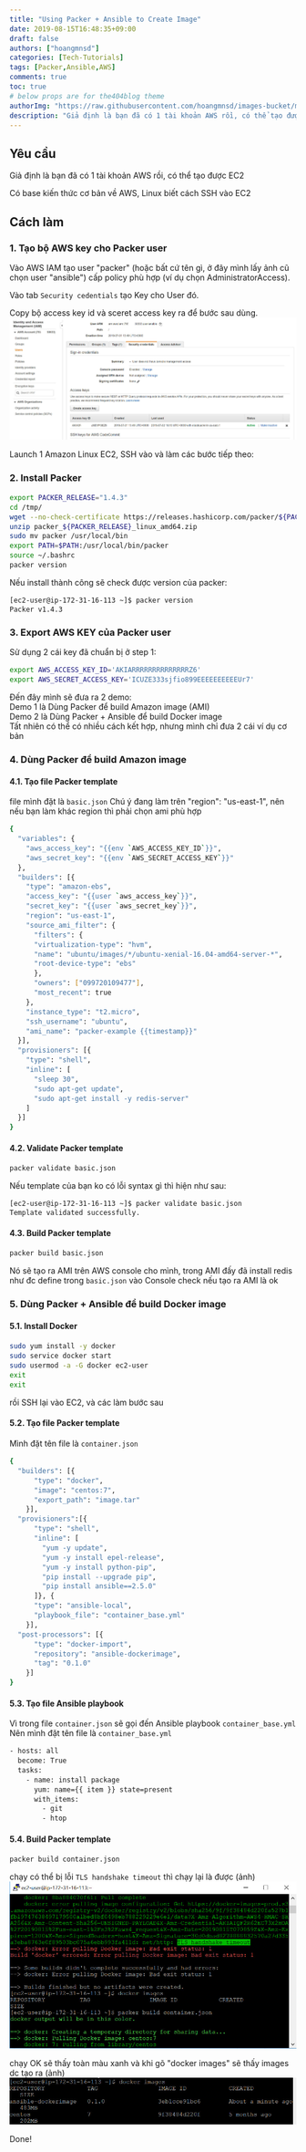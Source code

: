 ```yaml
---
title: "Using Packer + Ansible to Create Image"
date: 2019-08-15T16:48:35+09:00
draft: false
authors: ["hoangmnsd"]
categories: [Tech-Tutorials]
tags: [Packer,Ansible,AWS]
comments: true
toc: true
# below props are for the404blog theme
authorImg: "https://raw.githubusercontent.com/hoangmnsd/images-bucket/master/static/images/hoangmsnd-avatar001.jpg"
description: "Giả định là bạn đã có 1 tài khoản AWS rồi, có thể tạo được EC2, có base kiến thức cơ bản về AWS, Linux biết cách SSH vào EC2"
---
```


## Yêu cầu
Giả định là bạn đã có 1 tài khoản AWS rồi, có thể tạo được EC2

Có base kiến thức cơ bản về AWS, Linux biết cách SSH vào EC2

## Cách làm
### 1. Tạo bộ AWS key cho Packer user
Vào AWS IAM tạo user "packer" (hoặc bất cứ tên gì, ở đây mình lấy ảnh cũ chọn user "ansible") cấp policy phù hợp (ví dụ chọn AdministratorAccess).

Vào tab `Security cedentials` tạo Key cho User đó.

Copy bộ access key id và sceret access key ra để bước sau dùng.
![](https://raw.githubusercontent.com/hoangmnsd/images-bucket/master/static/images/iam-ansible-user.jpg)

Launch 1 Amazon Linux EC2, SSH vào và làm các bước tiếp theo:

### 2. Install Packer
```sh
export PACKER_RELEASE="1.4.3"
cd /tmp/
wget --no-check-certificate https://releases.hashicorp.com/packer/${PACKER_RELEASE}/packer_${PACKER_RELEASE}_linux_amd64.zip
unzip packer_${PACKER_RELEASE}_linux_amd64.zip
sudo mv packer /usr/local/bin
export PATH=$PATH:/usr/local/bin/packer
source ~/.bashrc
packer version
```
Nếu install thành công sẽ check được version của packer:
```
[ec2-user@ip-172-31-16-113 ~]$ packer version
Packer v1.4.3
```

### 3. Export AWS KEY của Packer user
Sử dụng 2 cái key đã chuẩn bị ở step 1:
```sh
export AWS_ACCESS_KEY_ID='AKIARRRRRRRRRRRRRRZ6'
export AWS_SECRET_ACCESS_KEY='ICUZE333sjfio899EEEEEEEEEEUr7'
```
Đến đây mình sẽ đưa ra 2 demo:  
Demo 1 là Dùng Packer để build Amazon image (AMI)  
Demo 2 là Dùng Packer + Ansible để build Docker image  
Tất nhiên có thể có nhiều cách kết hợp, nhưng mình chỉ đưa 2 cái ví dụ cơ bản

### 4. Dùng Packer để build Amazon image
#### 4.1. Tạo file Packer template
file mình đặt là `basic.json`
Chú ý đang làm trên "region": "us-east-1", nên nếu bạn làm khác region thì phải chọn ami phù hợp
```sh
{
  "variables": {
    "aws_access_key": "{{env `AWS_ACCESS_KEY_ID`}}",
    "aws_secret_key": "{{env `AWS_SECRET_ACCESS_KEY`}}"
  },
  "builders": [{
    "type": "amazon-ebs",
    "access_key": "{{user `aws_access_key`}}",
    "secret_key": "{{user `aws_secret_key`}}",
    "region": "us-east-1",
    "source_ami_filter": {
      "filters": {
      "virtualization-type": "hvm",
      "name": "ubuntu/images/*/ubuntu-xenial-16.04-amd64-server-*",
      "root-device-type": "ebs"
      },
      "owners": ["099720109477"],
      "most_recent": true
    },
    "instance_type": "t2.micro",
    "ssh_username": "ubuntu",
    "ami_name": "packer-example {{timestamp}}"
  }],
  "provisioners": [{
    "type": "shell",
    "inline": [
      "sleep 30",
      "sudo apt-get update",
      "sudo apt-get install -y redis-server"
    ]
  }]
}
```
#### 4.2. Validate Packer template
```sh
packer validate basic.json
```
Nếu template của bạn ko có lỗi syntax gì thì hiện như sau:
```
[ec2-user@ip-172-31-16-113 ~]$ packer validate basic.json
Template validated successfully.
```
#### 4.3. Build Packer template
```sh
packer build basic.json
```
Nó sẽ tạo ra AMI trên AWS console cho mình, trong AMI đấy đã install redis như đc define trong `basic.json`
vào Console check nếu tạo ra AMI là ok

### 5. Dùng Packer + Ansible để build Docker image
#### 5.1. Install Docker
```sh
sudo yum install -y docker
sudo service docker start
sudo usermod -a -G docker ec2-user
exit
exit
```
rồi SSH lại vào EC2, và các làm bước sau

#### 5.2. Tạo file Packer template
Mình đặt tên file là `container.json`
```sh
{
  "builders": [{
      "type": "docker",
      "image": "centos:7",
      "export_path": "image.tar"
    }],
  "provisioners":[{
      "type": "shell",
      "inline": [
        "yum -y update",
        "yum -y install epel-release",
        "yum -y install python-pip",
        "pip install --upgrade pip",
        "pip install ansible==2.5.0"
      ]}, {
      "type": "ansible-local",
      "playbook_file": "container_base.yml"
    }],
  "post-processors": [{
      "type": "docker-import",
      "repository": "ansible-dockerimage",
      "tag": "0.1.0"
    }]
}
```

#### 5.3. Tạo file Ansible playbook
Vì trong file `container.json` sẽ gọi đến Ansible playbook `container_base.yml`  
Nên mình đặt tên file là `container_base.yml`
```sh
- hosts: all
  become: True
  tasks:
    - name: install package
      yum: name={{ item }} state=present
      with_items:
        - git
        - htop
```

#### 5.4. Build Packer template
```sh
packer build container.json
```

chạy có thể bị lỗi `TLS handshake timeout` thì chạy lại là được (ảnh)
![](https://raw.githubusercontent.com/hoangmnsd/images-bucket/master/static/images/packer-build-docker-error-tls-hanshake.jpg)

chạy OK sẽ thấy toàn màu xanh và khi gõ "docker images" sẽ thấy images dc tạo ra (ảnh)
![](https://raw.githubusercontent.com/hoangmnsd/images-bucket/master/static/images/packer-build-docker-img.jpg)

Done!